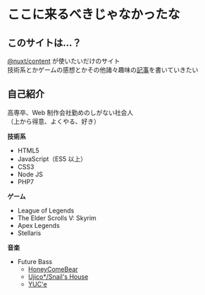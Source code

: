 # ここに来るべきじゃなかったな

## このサイトは...？

[@nuxt/content](https://github.com/nuxt/content/) が使いたいだけのサイト  
技術系とかゲームの感想とかその他諸々趣味の[記事](/articles)を書いていきたい

## 自己紹介

高専卒、Web 制作会社勤めのしがない社会人  
（上から得意、よくやる、好き）

**技術系**

- HTML5
- JavaScript（ES5 以上）
- CSS3
- Node JS
- PHP7

**ゲーム**

- League of Legends
- The Elder Scrolls V: Skyrim
- Apex Legends
- Stellaris

**音楽**

- Future Bass
  - [HoneyComeBear](https://www.honeycomebear.com/)
  - [Ujico\*/Snail's House](https://www.youtube.com/channel/UCYxBY8mhJ7R2rMIcQ28H_Zw)
  - [YUC'e](https://yyucee.wixsite.com/yuce)
